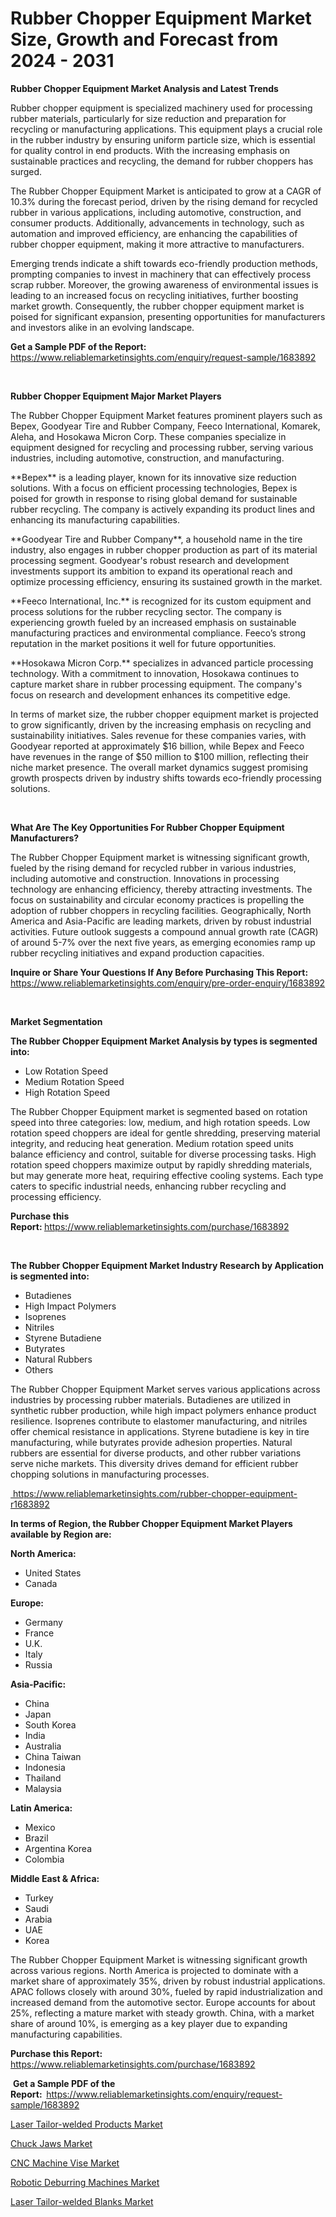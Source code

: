 <p><h1>Rubber Chopper Equipment Market Size, Growth and Forecast from 2024 - 2031</h1></p><p><strong>Rubber Chopper Equipment Market Analysis and Latest Trends</strong></p>
<p><p>Rubber chopper equipment is specialized machinery used for processing rubber materials, particularly for size reduction and preparation for recycling or manufacturing applications. This equipment plays a crucial role in the rubber industry by ensuring uniform particle size, which is essential for quality control in end products. With the increasing emphasis on sustainable practices and recycling, the demand for rubber choppers has surged.</p><p>The Rubber Chopper Equipment Market is anticipated to grow at a CAGR of 10.3% during the forecast period, driven by the rising demand for recycled rubber in various applications, including automotive, construction, and consumer products. Additionally, advancements in technology, such as automation and improved efficiency, are enhancing the capabilities of rubber chopper equipment, making it more attractive to manufacturers.</p><p>Emerging trends indicate a shift towards eco-friendly production methods, prompting companies to invest in machinery that can effectively process scrap rubber. Moreover, the growing awareness of environmental issues is leading to an increased focus on recycling initiatives, further boosting market growth. Consequently, the rubber chopper equipment market is poised for significant expansion, presenting opportunities for manufacturers and investors alike in an evolving landscape.</p></p>
<p><strong>Get a Sample PDF of the Report:&nbsp;</strong> <a href="https://www.reliablemarketinsights.com/enquiry/request-sample/1683892?utm_campaign=1340&utm_medium=2&utm_source=Github&utm_content=ia&utm_term=15102024&utm_id=rubber-chopper-equipment">https://www.reliablemarketinsights.com/enquiry/request-sample/1683892</a></p>
<p>&nbsp;</p>
<p><strong>Rubber Chopper Equipment Major Market Players</strong></p>
<p><p>The Rubber Chopper Equipment Market features prominent players such as Bepex, Goodyear Tire and Rubber Company, Feeco International, Komarek, Aleha, and Hosokawa Micron Corp. These companies specialize in equipment designed for recycling and processing rubber, serving various industries, including automotive, construction, and manufacturing.</p><p>**Bepex** is a leading player, known for its innovative size reduction solutions. With a focus on efficient processing technologies, Bepex is poised for growth in response to rising global demand for sustainable rubber recycling. The company is actively expanding its product lines and enhancing its manufacturing capabilities.</p><p>**Goodyear Tire and Rubber Company**, a household name in the tire industry, also engages in rubber chopper production as part of its material processing segment. Goodyear's robust research and development investments support its ambition to expand its operational reach and optimize processing efficiency, ensuring its sustained growth in the market.</p><p>**Feeco International, Inc.** is recognized for its custom equipment and process solutions for the rubber recycling sector. The company is experiencing growth fueled by an increased emphasis on sustainable manufacturing practices and environmental compliance. Feeco’s strong reputation in the market positions it well for future opportunities.</p><p>**Hosokawa Micron Corp.** specializes in advanced particle processing technology. With a commitment to innovation, Hosokawa continues to capture market share in rubber processing equipment. The company's focus on research and development enhances its competitive edge.</p><p>In terms of market size, the rubber chopper equipment market is projected to grow significantly, driven by the increasing emphasis on recycling and sustainability initiatives. Sales revenue for these companies varies, with Goodyear reported at approximately $16 billion, while Bepex and Feeco have revenues in the range of $50 million to $100 million, reflecting their niche market presence. The overall market dynamics suggest promising growth prospects driven by industry shifts towards eco-friendly processing solutions.</p></p>
<p>&nbsp;</p>
<p><strong>What Are The Key Opportunities For Rubber Chopper Equipment Manufacturers?</strong></p>
<p><p>The Rubber Chopper Equipment market is witnessing significant growth, fueled by the rising demand for recycled rubber in various industries, including automotive and construction. Innovations in processing technology are enhancing efficiency, thereby attracting investments. The focus on sustainability and circular economy practices is propelling the adoption of rubber choppers in recycling facilities. Geographically, North America and Asia-Pacific are leading markets, driven by robust industrial activities. Future outlook suggests a compound annual growth rate (CAGR) of around 5-7% over the next five years, as emerging economies ramp up rubber recycling initiatives and expand production capacities.</p></p>
<p><strong>Inquire or Share Your Questions If Any Before Purchasing This Report:</strong> <a href="https://www.reliablemarketinsights.com/enquiry/pre-order-enquiry/1683892?utm_campaign=1340&utm_medium=2&utm_source=Github&utm_content=ia&utm_term=15102024&utm_id=rubber-chopper-equipment">https://www.reliablemarketinsights.com/enquiry/pre-order-enquiry/1683892</a></p>
<p>&nbsp;</p>
<p><strong>Market Segmentation</strong></p>
<p><strong>The Rubber Chopper Equipment Market Analysis by types is segmented into:</strong></p>
<p><ul><li>Low Rotation Speed</li><li>Medium Rotation Speed</li><li>High Rotation Speed</li></ul></p>
<p><p>The Rubber Chopper Equipment market is segmented based on rotation speed into three categories: low, medium, and high rotation speeds. Low rotation speed choppers are ideal for gentle shredding, preserving material integrity, and reducing heat generation. Medium rotation speed units balance efficiency and control, suitable for diverse processing tasks. High rotation speed choppers maximize output by rapidly shredding materials, but may generate more heat, requiring effective cooling systems. Each type caters to specific industrial needs, enhancing rubber recycling and processing efficiency.</p></p>
<p><strong>Purchase this Report:&nbsp;</strong><a href="https://www.reliablemarketinsights.com/purchase/1683892?utm_campaign=1340&utm_medium=2&utm_source=Github&utm_content=ia&utm_term=15102024&utm_id=rubber-chopper-equipment">https://www.reliablemarketinsights.com/purchase/1683892</a></p>
<p>&nbsp;</p>
<p><strong>The Rubber Chopper Equipment Market Industry Research by Application is segmented into:</strong></p>
<p><ul><li>Butadienes</li><li>High Impact Polymers</li><li>Isoprenes</li><li>Nitriles</li><li>Styrene Butadiene</li><li>Butyrates</li><li>Natural Rubbers</li><li>Others</li></ul></p>
<p><p>The Rubber Chopper Equipment Market serves various applications across industries by processing rubber materials. Butadienes are utilized in synthetic rubber production, while high impact polymers enhance product resilience. Isoprenes contribute to elastomer manufacturing, and nitriles offer chemical resistance in applications. Styrene butadiene is key in tire manufacturing, while butyrates provide adhesion properties. Natural rubbers are essential for diverse products, and other rubber variations serve niche markets. This diversity drives demand for efficient rubber chopping solutions in manufacturing processes.</p></p>
<p><a href="https://www.reliablemarketinsights.com/rubber-chopper-equipment-r1683892?utm_campaign=1340&utm_medium=2&utm_source=Github&utm_content=ia&utm_term=15102024&utm_id=rubber-chopper-equipment">&nbsp;https://www.reliablemarketinsights.com/rubber-chopper-equipment-r1683892</a></p>
<p><strong>In terms of Region, the Rubber Chopper Equipment Market Players available by Region are:</strong></p>
<p>
    <p> <strong> North America: </strong>
        <ul>
            <li>United States</li>
            <li>Canada</li>
        </ul>
        </p> 
    <p> <strong> Europe: </strong>
        <ul>
            <li>Germany</li>
            <li>France</li>
            <li>U.K.</li>
            <li>Italy</li>
            <li>Russia</li>
        </ul>
        </p> 
    <p> <strong> Asia-Pacific: </strong>
        <ul>
            <li>China</li>
            <li>Japan</li>
            <li>South Korea</li>
            <li>India</li>
            <li>Australia</li>
            <li>China Taiwan</li>
            <li>Indonesia</li>
            <li>Thailand</li>
            <li>Malaysia</li>
        </ul>
        </p> 
    <p> <strong> Latin America: </strong>
        <ul>
            <li>Mexico</li>
            <li>Brazil</li>
            <li>Argentina Korea</li>
            <li>Colombia</li>
        </ul>
        </p> 
    <p> <strong> Middle East & Africa: </strong>
        <ul>
            <li>Turkey</li>
            <li>Saudi</li>
            <li>Arabia</li>
            <li>UAE</li>
            <li>Korea</li>
        </ul>
    </p>
    </p>
<p><p>The Rubber Chopper Equipment Market is witnessing significant growth across various regions. North America is projected to dominate with a market share of approximately 35%, driven by robust industrial applications. APAC follows closely with around 30%, fueled by rapid industrialization and increased demand from the automotive sector. Europe accounts for about 25%, reflecting a mature market with steady growth. China, with a market share of around 10%, is emerging as a key player due to expanding manufacturing capabilities.</p></p>
<p><strong>Purchase this Report: </strong><a href="https://www.reliablemarketinsights.com/purchase/1683892?utm_campaign=1340&utm_medium=2&utm_source=Github&utm_content=ia&utm_term=15102024&utm_id=rubber-chopper-equipment">https://www.reliablemarketinsights.com/purchase/1683892</a></p>
<p>&nbsp;<strong>Get a Sample PDF of the Report:&nbsp;&nbsp;</strong><a href="https://www.reliablemarketinsights.com/enquiry/request-sample/1683892?utm_campaign=1340&utm_medium=2&utm_source=Github&utm_content=ia&utm_term=15102024&utm_id=rubber-chopper-equipment">https://www.reliablemarketinsights.com/enquiry/request-sample/1683892</a></p>
<p><strong></strong></p>
<p><p><a href="https://www.linkedin.com/pulse/laser-tailor-welded-products-market-industry-trends-forecast-ugvmf?trk=public_post_embed_feed-article-content&utm_campaign=1340&utm_medium=2&utm_source=Github&utm_content=ia&utm_term=15102024&utm_id=rubber-chopper-equipment">Laser Tailor-welded Products Market</a></p><p><a href="https://www.linkedin.com/pulse/unlocking-growth-potential-strategic-analysis-chuck-jaws-market-aeyaf?trk=public_post_embed_feed-article-content&utm_campaign=1340&utm_medium=2&utm_source=Github&utm_content=ia&utm_term=15102024&utm_id=rubber-chopper-equipment">Chuck Jaws Market</a></p><p><a href="https://www.linkedin.com/pulse/market-forecasting-change-global-cnc-machine-vise-dynamics-n5tzf?trk=public_post_embed_feed-article-content&utm_campaign=1340&utm_medium=2&utm_source=Github&utm_content=ia&utm_term=15102024&utm_id=rubber-chopper-equipment">CNC Machine Vise Market</a></p><p><a href="https://github.com/WillieWoodard/Market-Research-Report-List-6/blob/main/robotic-deburring-machines-market.md?utm_campaign=1340&utm_medium=2&utm_source=Github&utm_content=ia&utm_term=15102024&utm_id=rubber-chopper-equipment">Robotic Deburring Machines Market</a></p><p><a href="https://www.linkedin.com/pulse/global-laser-tailor-welded-blanks-market-pulse-trends-growth-kbfhf?trk=public_post_embed_feed-article-content&utm_campaign=1340&utm_medium=2&utm_source=Github&utm_content=ia&utm_term=15102024&utm_id=rubber-chopper-equipment">Laser Tailor-welded Blanks Market</a></p></p>